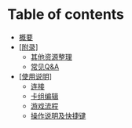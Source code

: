 # Table of contents

* [概要](README.md)
* [\[附录\]](appendix/README.md)
  * [其他资源整理](appendix/resource.md)
  * [常见Q&A](appendix/questions.md)
* [\[使用说明\]](shi-yong-shuo-ming/README.md)
  * [连接](shi-yong-shuo-ming/install.md)
  * [卡组编辑](shi-yong-shuo-ming/deckedit.md)
  * [游戏流程](shi-yong-shuo-ming/game.md)
  * [操作说明及快捷键](shi-yong-shuo-ming/action.md)

